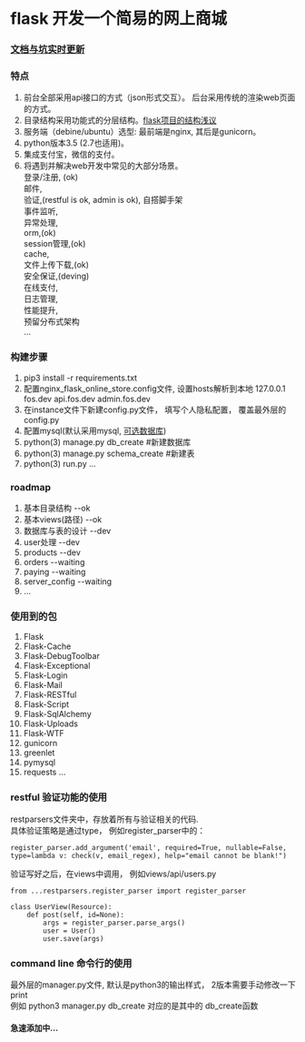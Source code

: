 # flask 开发一个简易的网上商城

### [文档与坑实时更新](https://github.com/sunhuachuang/flask-online-store/tree/master/docs)

### 特点
1. 前台全部采用api接口的方式（json形式交互）。 后台采用传统的渲染web页面的方式。
2. 目录结构采用功能式的分层结构。[flask项目的结构浅议](https://github.com/sunhuachuang/sun-blog/blob/master/program/flask/flask-dir.md)
3. 服务端（debine/ubuntu）选型: 最前端是nginx, 其后是gunicorn。
4. python版本3.5 (2.7也适用)。
5. 集成支付宝，微信的支付。
6. 将遇到并解决web开发中常见的大部分场景。  
   登录/注册, (ok)  
   邮件,  
   验证,(restful is ok, admin is ok), 自搭脚手架  
   事件监听,  
   异常处理,  
   orm,(ok)  
   session管理,(ok)  
   cache,  
   文件上传下载,(ok)  
   安全保证,(deving)  
   在线支付,  
   日志管理,  
   性能提升,  
   预留分布式架构  
   ...

### 构建步骤
1. pip3 install -r requirements.txt
2. 配置nginx_flask_online_store.config文件, 设置hosts解析到本地 127.0.0.1 fos.dev api.fos.dev admin.fos.dev
3. 在instance文件下新建config.py文件， 填写个人隐私配置， 覆盖最外层的config.py
4. 配置mysql(默认采用mysql, [可选数据库](http://flask-sqlalchemy.pocoo.org/2.1/config/))
5. python(3) manage.py db_create #新建数据库
6. python(3) manage.py schema_create #新建表
7. python(3) run.py
...

### roadmap
1. 基本目录结构 --ok
2. 基本views(路径) --ok
3. 数据库与表的设计 --dev
4. user处理 --dev
5. products --dev
6. orders   --waiting
7. paying   --waiting
8. server_config --waiting
9. ...

### 使用到的包
1. Flask
2. Flask-Cache
3. Flask-DebugToolbar
4. Flask-Exceptional
5. Flask-Login
6. Flask-Mail
7. Flask-RESTful
8. Flask-Script
9. Flask-SqlAlchemy
10. Flask-Uploads
11. Flask-WTF
12. gunicorn
13. greenlet
14. pymysql
15. requests
...

### restful 验证功能的使用
restparsers文件夹中，存放着所有与验证相关的代码.  
具体验证策略是通过type， 例如register_parser中的：
```
register_parser.add_argument('email', required=True, nullable=False, type=lambda v: check(v, email_regex), help="email cannot be blank!")
```

验证写好之后，在views中调用， 例如views/api/users.py
```
from ...restparsers.register_parser import register_parser

class UserView(Resource):
    def post(self, id=None):
        args = register_parser.parse_args()
        user = User()
        user.save(args)

```

### command line 命令行的使用
最外层的manager.py文件, 默认是python3的输出样式， 2版本需要手动修改一下print  
例如 python3 manager.py db_create 对应的是其中的 db_create函数

#### 急速添加中...
